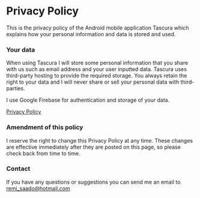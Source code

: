 <h1>Privacy Policy</h1>

This is the privacy policy of the Android mobile application Tascura which explains how your personal information and data is stored and used.
  
<h3>Your data</h3>

When using Tascura I will store some personal information that you share with us such as email address and your user inputted data. Tascura uses third-party hosting to provide the required storage. You always retain the right to your data and I will never share or sell your personal data with third-parties.

I use Google Firebase for authentication and storage of your data.

<a href="https://firebase.google.com/support/privacy">Privacy Policy</a>


<h3>Amendment of this policy</h3>

I reserve the right to change this Privacy Policy at any time. These changes are effective immediately after they are posted on this page, so please check back from time to time.

<h3>Contact</h3>

If you have any questions or suggestions you can send me an email to remi_saado@hotmail.com
